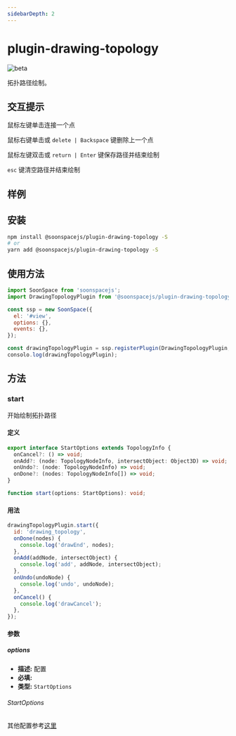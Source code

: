 ```yaml
---
sidebarDepth: 2
---
```


# plugin-drawing-topology

![beta](https://img.shields.io/npm/v/@soonspacejs/plugin-drawing-topology/latest.svg)

拓扑路径绘制。

## 交互提示

鼠标左键单击连接一个点

鼠标右键单击或 `delete | Backspace` 键删除上一个点

鼠标左键双击或 `return | Enter` 键保存路径并结束绘制

`esc` 键清空路径并结束绘制

## 样例

<Docs-Iframe src="plugin/drawingTopology.html" />

## 安装

```bash
npm install @soonspacejs/plugin-drawing-topology -S
# or
yarn add @soonspacejs/plugin-drawing-topology -S
```

## 使用方法

```js {2,10}
import SoonSpace from 'soonspacejs';
import DrawingTopologyPlugin from '@soonspacejs/plugin-drawing-topology';

const ssp = new SoonSpace({
  el: '#view',
  options: {},
  events: {},
});

const drawingTopologyPlugin = ssp.registerPlugin(DrawingTopologyPlugin, 'drawTopologyPlugin');
consolo.log(drawingTopologyPlugin);
```

## 方法

### start

开始绘制拓扑路径

#### 定义

```ts
export interface StartOptions extends TopologyInfo {
  onCancel?: () => void;
  onAdd?: (node: TopologyNodeInfo, intersectObject: Object3D) => void;
  onUndo?: (node: TopologyNodeInfo) => void;
  onDone?: (nodes: TopologyNodeInfo[]) => void;
}

function start(options: StartOptions): void;
```

#### 用法

```js
drawingTopologyPlugin.start({
  id: 'drawing_topology',
  onDone(nodes) {
    console.log('drawEnd', nodes);
  },
  onAdd(addNode, intersectObject) {
    console.log('add', addNode, intersectObject);
  },
  onUndo(undoNode) {
    console.log('undo', undoNode);
  },
  onCancel() {
    console.log('drawCancel');
  },
});
```

#### 参数

##### options

- **描述:** 配置
- **必填:** <Base-RequireIcon :isRequire="true"/>
- **类型:** `StartOptions`

###### StartOptions

<Docs-Table 
    :data="[
      {
        prop: 'onDone', desc: '绘制完成的回调函数', type: 'function(nodes: TopologyNodeInfo[]){}', require: false, default: ''
      },
      {
        prop: 'onAdd', desc: '添加 node 回调函数', type: 'function(node: TopologyNodeInfo, intersectObject: Object3D){}', require: false, default: ''
      },
      {
        prop: 'onUndo', desc: '撤销 node 回调函数', type: 'function(node: TopologyNodeInfo[]){}', require: false, default: ''
      },
      {
        prop: 'onCancel', desc: '取消绘制的回调函数', type: 'function(){}', require: false, default: ''
      }
    ]"
/>

其他配置参考[这里](../api/topology#topologyinfo)
